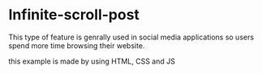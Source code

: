 # Infinite-scroll-post

This type of feature is genrally used in social media applications so users spend more time browsing their website.

this example is made by using HTML, CSS and JS
